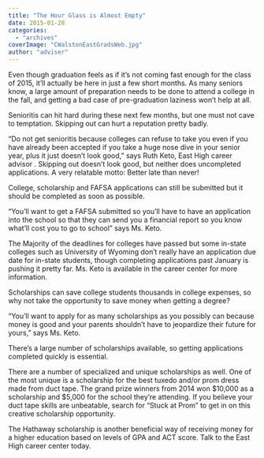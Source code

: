 ```yaml
---
title: "The Hour Glass is Almost Empty"
date: 2015-01-28
categories: 
  - "archives"
coverImage: "CWalstonEastGradsWeb.jpg"
author: "adviser"
---
```


Even though graduation feels as if it’s not coming fast enough for the class of 2015, it’ll actually be here in just a few short months. As many seniors know, a large amount of preparation needs to be done to attend a college in the fall, and getting a bad case of pre-graduation laziness won’t help at all.

Senioritis can hit hard during these next few months, but one must not cave to temptation. Skipping out can hurt a reputation pretty badly.

“Do not get senioritis because colleges can refuse to take you even if you have already been accepted if you take a huge nose dive in your senior year, plus it just doesn’t look good,” says Ruth Keto, East High career advisor . Skipping out doesn’t look good, but neither does uncompleted applications. A very relatable motto: Better late than never!

College, scholarship and FAFSA applications can still be submitted but it should be completed as soon as possible.

“You’ll want to get a FAFSA submitted so you’ll have to have an application into the school so that they can send you a financial report so you know what’ll cost you to go to school” says Ms. Keto.

The Majority of the deadlines for colleges have passed but some in-state colleges such as University of Wyoming don’t really have an application due date for in-state students, though completing applications past January is pushing it pretty far. Ms. Keto is available in the career center for more information.

Scholarships can save college students thousands in college expenses, so why not take the opportunity to save money when getting a degree?

“You’ll want to apply for as many scholarships as you possibly can because money is good and your parents shouldn’t have to jeopardize their future for yours,” says Ms. Keto.

There’s a large number of scholarships available, so getting applications completed quickly is essential.

There are a number of specialized and unique scholarships as well. One of the most unique is a scholarship for the best tuxedo and/or prom dress made from duct tape. The grand prize winners from 2014 won $10,000 as a scholarship and $5,000 for the school they’re attending. If you believe your duct tape skills are unbeatable, search for “Stuck at Prom” to get in on this creative scholarship opportunity.

The Hathaway scholarship is another beneficial way of receiving money for a higher education based on levels of GPA and ACT score. Talk to the East High career center today.

